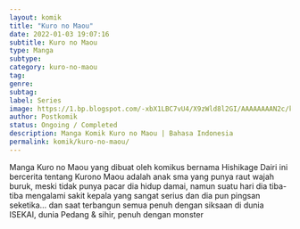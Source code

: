 ```yaml
---
layout: komik
title: "Kuro no Maou"
date: 2022-01-03 19:07:16
subtitle: Kuro no Maou
type: Manga
subtype: 
category: kuro-no-maou
tag: 
genre: 
subtag: 
label: Series
image: https://1.bp.blogspot.com/-xbX1LBC7vU4/X9zWld8l2GI/AAAAAAAAN2c/k5klCZ7snccZn-F8cOgxCvioihbjqlCRQCLcBGAsYHQ/s72-c/Manga-Kuro-no-Maou.png
author: Postkomik
status: Ongoing / Completed
description: Manga Komik Kuro no Maou | Bahasa Indonesia
permalink: komik/kuro-no-maou/
---
```


Manga Kuro no Maou yang dibuat oleh komikus bernama Hishikage Dairi ini bercerita tentang Kurono Maou adalah anak sma yang punya raut wajah buruk, meski tidak punya pacar dia hidup damai, namun suatu hari dia tiba-tiba mengalami sakit kepala yang sangat serius dan dia pun pingsan seketika… dan saat terbangun semua penuh dengan siksaan di dunia ISEKAI, dunia Pedang & sihir, penuh dengan monster

